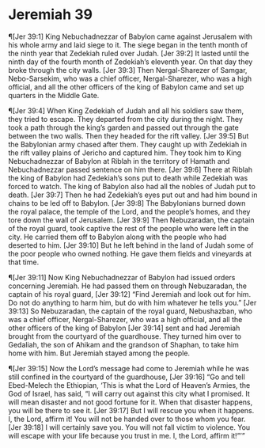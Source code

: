 # Jeremiah 39

¶[Jer 39:1] King Nebuchadnezzar of Babylon came against Jerusalem with his whole army and laid siege to it. The siege began in the tenth month of the ninth year that Zedekiah ruled over Judah.
[Jer 39:2] It lasted until the ninth day of the fourth month of Zedekiah’s eleventh year. On that day they broke through the city walls.
[Jer 39:3] Then Nergal-Sharezer of Samgar, Nebo-Sarsekim, who was a chief officer, Nergal-Sharezer, who was a high official, and all the other officers of the king of Babylon came and set up quarters in the Middle Gate.

¶[Jer 39:4] When King Zedekiah of Judah and all his soldiers saw them, they tried to escape. They departed from the city during the night. They took a path through the king’s garden and passed out through the gate between the two walls. Then they headed for the rift valley.
[Jer 39:5] But the Babylonian army chased after them. They caught up with Zedekiah in the rift valley plains of Jericho and captured him. They took him to King Nebuchadnezzar of Babylon at Riblah in the territory of Hamath and Nebuchadnezzar passed sentence on him there.
[Jer 39:6] There at Riblah the king of Babylon had Zedekiah’s sons put to death while Zedekiah was forced to watch. The king of Babylon also had all the nobles of Judah put to death.
[Jer 39:7] Then he had Zedekiah’s eyes put out and had him bound in chains to be led off to Babylon.
[Jer 39:8] The Babylonians burned down the royal palace, the temple of the Lord, and the people’s homes, and they tore down the wall of Jerusalem.
[Jer 39:9] Then Nebuzaradan, the captain of the royal guard, took captive the rest of the people who were left in the city. He carried them off to Babylon along with the people who had deserted to him.
[Jer 39:10] But he left behind in the land of Judah some of the poor people who owned nothing. He gave them fields and vineyards at that time.

¶[Jer 39:11] Now King Nebuchadnezzar of Babylon had issued orders concerning Jeremiah. He had passed them on through Nebuzaradan, the captain of his royal guard,
[Jer 39:12] “Find Jeremiah and look out for him. Do not do anything to harm him, but do with him whatever he tells you.”
[Jer 39:13] So Nebuzaradan, the captain of the royal guard, Nebushazban, who was a chief officer, Nergal-Sharezer, who was a high official, and all the other officers of the king of Babylon
[Jer 39:14] sent and had Jeremiah brought from the courtyard of the guardhouse. They turned him over to Gedaliah, the son of Ahikam and the grandson of Shaphan, to take him home with him. But Jeremiah stayed among the people.

¶[Jer 39:15] Now the Lord’s message had come to Jeremiah while he was still confined in the courtyard of the guardhouse,
[Jer 39:16] “Go and tell Ebed-Melech the Ethiopian, ‘This is what the Lord of Heaven’s Armies, the God of Israel, has said, “I will carry out against this city what I promised. It will mean disaster and not good fortune for it. When that disaster happens, you will be there to see it.
[Jer 39:17] But I will rescue you when it happens. I, the Lord, affirm it! You will not be handed over to those whom you fear.
[Jer 39:18] I will certainly save you. You will not fall victim to violence. You will escape with your life because you trust in me. I, the Lord, affirm it!”’”
